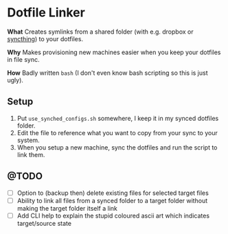 # Dotfile Linker

**What** Creates symlinks from a shared folder (with e.g. dropbox or [syncthing](https://syncthing.net)) to your dotfiles.

**Why** Makes provisioning new machines easier when you keep your dotfiles in file sync.

**How** Badly written `bash` (I don't even know bash scripting so this is just ugly).

## Setup

1.	Put `use_synched_configs.sh` somewhere, I keep it in my synced dotfiles folder.
2.	Edit the file to reference what you want to copy from your sync to your system.
3.	When you setup a new machine, sync the dotfiles and run the script to link them.

## @TODO

 - [ ] Option to (backup then) delete existing files for selected target files
 - [ ] Ability to link all files from a synced folder to a target folder without making the target folder itself a link
 - [ ] Add CLI help to explain the stupid coloured ascii art which indicates target/source state
